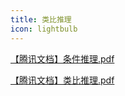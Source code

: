 ```yaml
---
title: 类比推理
icon: lightbulb
---
```


[【腾讯文档】条件推理.pdf](https://docs.qq.com/pdf/DRXNab3l4cUNjcW9h)

[【腾讯文档】类比推理.pdf](https://docs.qq.com/pdf/DRXdkWGZJRUVUTUhK)
